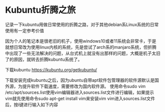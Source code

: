 # Kubuntu折腾之旅
记录一下kubuntu用做日常使用的折腾之路，对于其他debian系Linux系统的日常使用有一定参考价值

因为个人的笔记本是很老旧的机子，使用windows10或者11系统会非常卡，于是就想日常改为使用linux内核的系统，先是尝试了arch系的manjaro系统，但折腾中出现了一些无法解决的问题，从台式机上就没有出那样的问题，大概是机子太旧了的原因，就转去折腾kubuntu系统了。

下载kubuntu    https://kubuntu.org/getkubuntu/

下载安装完成kubuntu之后，因为ubuntu自带apt软件包管理器的软件源默认是国外源，为提升软件下载速度，需要修改为国内软件源。
使用命令sudo vim /etc/apt/sources.list使用vim编辑器进入sources.list文件进行编辑，如果提示vim就先使用命令sudo apt-get install vim来安装vim
vim进入sources.list文件后，按i键进行输入如下内容

